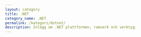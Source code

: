 ```yaml
---
layout: category
title: .NET
category_name: .NET
permalink: /kategori/dotnet/
description: Inlägg om .NET plattformen, ramverk och verktyg.
---
```

